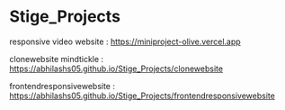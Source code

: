 # Stige_Projects
responsive video website :  https://miniproject-olive.vercel.app


clonewebsite mindtickle :   https://abhilashs05.github.io/Stige_Projects/clonewebsite



frontendresponsivewebsite :   https://abhilashs05.github.io/Stige_Projects/frontendresponsivewebsite

